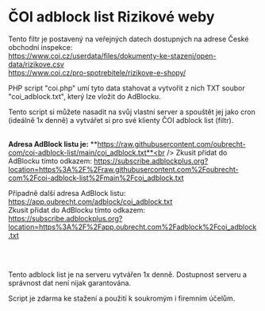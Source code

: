 ČOI adblock list Rizikové weby
==============================

Tento filtr je postavený na veřejných datech dostupných na adrese České obchodní inspekce:<br />
https://www.coi.cz/userdata/files/dokumenty-ke-stazeni/open-data/rizikove.csv<br />
https://www.coi.cz/pro-spotrebitele/rizikove-e-shopy/

PHP script "coi.php" umí tyto data stahovat a vytvořit z nich TXT soubor "coi_adblock.txt", který lze vložit do AdBlocku.

Tento script si můžete nasadit na svůj vlastní server a spouštět jej jako cron (ideálně 1x denně) a vytvářet si pro své klienty ČOI adblock list (filtr).
<br /><br />

**Adresa AdBlock listu je:** **https://raw.githubusercontent.com/oubrecht-com/coi-adblock-list/main/coi_adblock.txt**<br />
Zkusit přidat do AdBlocku tímto odkazem: https://subscribe.adblockplus.org?location=https%3A%2F%2Fraw.githubusercontent.com%2Foubrecht-com%2Fcoi-adblock-list%2Fmain%2Fcoi_adblock.txt
<br />

Případně další adresa AdBlock listu: https://app.oubrecht.com/adblock/coi_adblock.txt<br />
Zkusit přidat do AdBlocku tímto odkazem: https://subscribe.adblockplus.org?location=https%3A%2F%2Fapp.oubrecht.com%2Fadblock%2Fcoi_adblock.txt

<br /><br />


Tento adblock list je na serveru vytvářen 1x denně. Dostupnost serveru a správnost dat není nijak garantována.




Script je zdarma ke stažení a použití k soukromým i firemním účelům.
